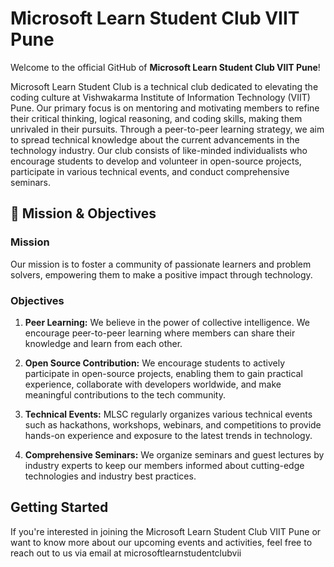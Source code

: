 # Microsoft Learn Student Club VIIT Pune

Welcome to the official GitHub of **Microsoft Learn Student Club VIIT Pune**! 


Microsoft Learn Student Club is a technical club dedicated to elevating the coding culture at Vishwakarma Institute of Information Technology (VIIT) Pune. Our primary focus is on mentoring and motivating members to refine their critical thinking, logical reasoning, and coding skills, making them unrivaled in their pursuits. Through a peer-to-peer learning strategy, we aim to spread technical knowledge about the current advancements in the technology industry. Our club consists of like-minded individualists who encourage students to develop and volunteer in open-source projects, participate in various technical events, and conduct comprehensive seminars.

## 🏅 Mission & Objectives

### Mission

Our mission is to foster a community of passionate learners and problem solvers, empowering them to make a positive impact through technology.

### Objectives

1. **Peer Learning:** We believe in the power of collective intelligence. We encourage peer-to-peer learning where members can share their knowledge and learn from each other.

2. **Open Source Contribution:** We encourage students to actively participate in open-source projects, enabling them to gain practical experience, collaborate with developers worldwide, and make meaningful contributions to the tech community.

3. **Technical Events:** MLSC regularly organizes various technical events such as hackathons, workshops, webinars, and competitions to provide hands-on experience and exposure to the latest trends in technology.

4. **Comprehensive Seminars:** We organize seminars and guest lectures by industry experts to keep our members informed about cutting-edge technologies and industry best practices.

## Getting Started

If you're interested in joining the Microsoft Learn Student Club VIIT Pune or want to know more about our upcoming events and activities, feel free to reach out to us via email at microsoftlearnstudentclubvii